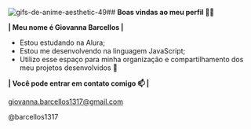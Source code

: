 ![gifs-de-anime-aesthetic-49](https://github.com/barcellos1317/barcellos1317/assets/170526379/89f11cc1-556a-4963-93dc-aa8ba96020ee)## **Boas vindas ao meu perfil 💙💙**

**| Meu nome é Giovanna Barcellos |**

- Estou estudando na Alura;
- Estou me desenvolvendo na linguagem JavaScript;
- Utilizo esse espaço para minha organização e compartilhamento dos meu projetos desenvolvidos 👋

**| Você pode entrar em contato comigo 📫 |**

giovanna.barcellos1317@gmail.com

@barcellos1317























<!--
**barcellos1317/barcellos1317** is a ✨ _special_ ✨ repository because its `README.md` (this file) appears on your GitHub profile.

Here are some ideas to get you started:

- 🔭 I’m currently working on ...
- 🌱 I’m currently learning ...
- 👯 I’m looking to collaborate on ...
- 🤔 I’m looking for help with ...
- 💬 Ask me about ...
- 📫 How to reach me: ...
- 😄 Pronouns: ...
- ⚡ Fun fact: ...
-->
